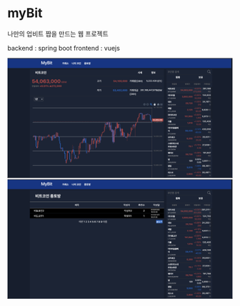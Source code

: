 # myBit
  
  나만의 업비트 짭을 만드는 웹 프로젝트
  
  backend : spring boot
  frontend : vuejs

![ex_screenshot](./img/mybit_home.png)
![ex_screenshot](./img/mybit_discussionRoom.png)

